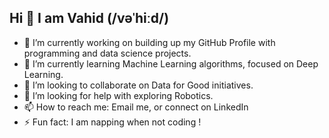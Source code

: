 ## Hi 👋 I am Vahid (/vəˈhiːd/)

<!--
**vahidnikougoftar/vahidnikougoftar** is a ✨ _special_ ✨ repository because its `README.md` (this file) appears on your GitHub profile.

Here are some ideas to get you started:
-->
- 🔭 I’m currently working on building up my GitHub Profile with programming and data science projects.
- 🌱 I’m currently learning Machine Learning algorithms, focused on Deep Learning.
- 👯 I’m looking to collaborate on Data for Good initiatives.
- 🤔 I’m looking for help with exploring Robotics.
- 📫 How to reach me: Email me, or connect on LinkedIn
- ⚡ Fun fact: I am napping when not coding ! 


